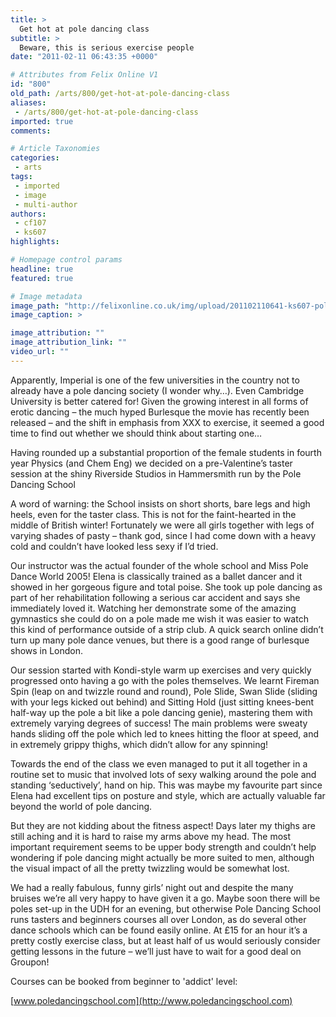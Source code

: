 ```yaml
---
title: >
  Get hot at pole dancing class
subtitle: >
  Beware, this is serious exercise people
date: "2011-02-11 06:43:35 +0000"

# Attributes from Felix Online V1
id: "800"
old_path: /arts/800/get-hot-at-pole-dancing-class
aliases:
 - /arts/800/get-hot-at-pole-dancing-class
imported: true
comments:

# Article Taxonomies
categories:
 - arts
tags:
 - imported
 - image
 - multi-author
authors:
 - cf107
 - ks607
highlights:

# Homepage control params
headline: true
featured: true

# Image metadata
image_path: "http://felixonline.co.uk/img/upload/201102110641-ks607-poledanc.jpg"
image_caption: >

image_attribution: ""
image_attribution_link: ""
video_url: ""
---
```


Apparently, Imperial is one of the few universities in the country not to already have a pole dancing society (I wonder why…). Even Cambridge University is better catered for! Given the growing interest in all forms of erotic dancing – the much hyped Burlesque the movie has recently been released – and the shift in emphasis from XXX to exercise, it seemed a good time to find out whether we should think about starting one…

Having rounded up a substantial proportion of the female students in fourth year Physics (and Chem Eng) we decided on a pre-Valentine’s taster session at the shiny Riverside Studios in Hammersmith run by the Pole Dancing School

A word of warning: the School insists on short shorts, bare legs and high heels, even for the taster class. This is not for the faint-hearted in the middle of British winter! Fortunately we were all girls together with legs of varying shades of pasty – thank god, since I had come down with a heavy cold and couldn’t have looked less sexy if I’d tried.

Our instructor was the actual founder of the whole school and Miss Pole Dance World 2005! Elena is classically trained as a ballet dancer and it showed in her gorgeous figure and total poise. She took up pole dancing as part of her rehabilitation following a serious car accident and says she immediately loved it. Watching her demonstrate some of the amazing gymnastics she could do on a pole made me wish it was easier to watch this kind of performance outside of a strip club. A quick search online didn’t turn up many pole dance venues, but there is a good range of burlesque shows in London.

Our session started with Kondi-style warm up exercises and very quickly progressed onto having a go with the poles themselves. We learnt Fireman Spin (leap on and twizzle round and round), Pole Slide, Swan Slide (sliding with your legs kicked out behind) and Sitting Hold (just sitting knees-bent half-way up the pole a bit like a pole dancing genie), mastering them with extremely varying degrees of success! The main problems were sweaty hands sliding off the pole which led to knees hitting the floor at speed, and in extremely grippy thighs, which didn’t allow for any spinning!

Towards the end of the class we even managed to put it all together in a routine set to music that involved lots of sexy walking around the pole and standing ‘seductively’, hand on hip. This was maybe my favourite part since Elena had excellent tips on posture and style, which are actually valuable far beyond the world of pole dancing.

But they are not kidding about the fitness aspect! Days later my thighs are still aching and it is hard to raise my arms above my head. The most important requirement seems to be upper body strength and couldn’t help wondering if pole dancing might actually be more suited to men, although the visual impact of all the pretty twizzling would be somewhat lost.

We had a really fabulous, funny girls’ night out and despite the many bruises we’re all very happy to have given it a go. Maybe soon there will be poles set-up in the UDH for an evening, but otherwise Pole Dancing School runs tasters and beginners courses all over London, as do several other dance schools which can be found easily online. At £15 for an hour it’s a pretty costly exercise class, but at least half of us would seriously consider getting lessons in the future – we’ll just have to wait for a good deal on Groupon!

Courses can be booked from beginner to 'addict' level:

[www.poledancingschool.com](http://www.poledancingschool.com)
